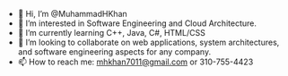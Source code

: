 - 👋 Hi, I’m @MuhammadHKhan
- 👀 I’m interested in Software Engineering and Cloud Architecture.
- 🌱 I’m currently learning C++, Java, C#, HTML/CSS
- 💞️ I’m looking to collaborate on web applications, system architectures, and software engineering aspects for any company.
- 📫 How to reach me: mhkhan7011@gmail.com or 310-755-4423

<!---
MuhammadHKhan/MuhammadHKhan is a ✨ special ✨ repository because its `README.md` (this file) appears on your GitHub profile.
You can click the Preview link to take a look at your changes.
--->
